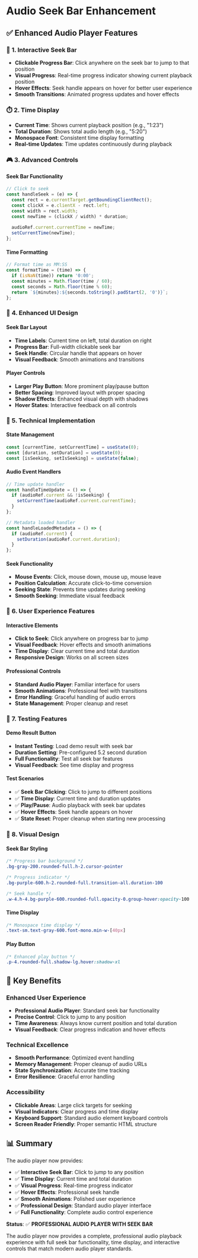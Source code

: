 # Audio Seek Bar Enhancement

## ✅ **Enhanced Audio Player Features**

### 🎵 **1. Interactive Seek Bar**
- **Clickable Progress Bar**: Click anywhere on the seek bar to jump to that position
- **Visual Progress**: Real-time progress indicator showing current playback position
- **Hover Effects**: Seek handle appears on hover for better user experience
- **Smooth Transitions**: Animated progress updates and hover effects

### ⏱️ **2. Time Display**
- **Current Time**: Shows current playback position (e.g., "1:23")
- **Total Duration**: Shows total audio length (e.g., "5:20")
- **Monospace Font**: Consistent time display formatting
- **Real-time Updates**: Time updates continuously during playback

### 🎮 **3. Advanced Controls**

#### **Seek Bar Functionality**
```javascript
// Click to seek
const handleSeek = (e) => {
  const rect = e.currentTarget.getBoundingClientRect();
  const clickX = e.clientX - rect.left;
  const width = rect.width;
  const newTime = (clickX / width) * duration;
  
  audioRef.current.currentTime = newTime;
  setCurrentTime(newTime);
};
```

#### **Time Formatting**
```javascript
// Format time as MM:SS
const formatTime = (time) => {
  if (isNaN(time)) return '0:00';
  const minutes = Math.floor(time / 60);
  const seconds = Math.floor(time % 60);
  return `${minutes}:${seconds.toString().padStart(2, '0')}`;
};
```

### 🎨 **4. Enhanced UI Design**

#### **Seek Bar Layout**
- **Time Labels**: Current time on left, total duration on right
- **Progress Bar**: Full-width clickable seek bar
- **Seek Handle**: Circular handle that appears on hover
- **Visual Feedback**: Smooth animations and transitions

#### **Player Controls**
- **Larger Play Button**: More prominent play/pause button
- **Better Spacing**: Improved layout with proper spacing
- **Shadow Effects**: Enhanced visual depth with shadows
- **Hover States**: Interactive feedback on all controls

### 🔧 **5. Technical Implementation**

#### **State Management**
```javascript
const [currentTime, setCurrentTime] = useState(0);
const [duration, setDuration] = useState(0);
const [isSeeking, setIsSeeking] = useState(false);
```

#### **Audio Event Handlers**
```javascript
// Time update handler
const handleTimeUpdate = () => {
  if (audioRef.current && !isSeeking) {
    setCurrentTime(audioRef.current.currentTime);
  }
};

// Metadata loaded handler
const handleLoadedMetadata = () => {
  if (audioRef.current) {
    setDuration(audioRef.current.duration);
  }
};
```

#### **Seek Functionality**
- **Mouse Events**: Click, mouse down, mouse up, mouse leave
- **Position Calculation**: Accurate click-to-time conversion
- **Seeking State**: Prevents time updates during seeking
- **Smooth Seeking**: Immediate visual feedback

### 🎯 **6. User Experience Features**

#### **Interactive Elements**
- **Click to Seek**: Click anywhere on progress bar to jump
- **Visual Feedback**: Hover effects and smooth animations
- **Time Display**: Clear current time and total duration
- **Responsive Design**: Works on all screen sizes

#### **Professional Controls**
- **Standard Audio Player**: Familiar interface for users
- **Smooth Animations**: Professional feel with transitions
- **Error Handling**: Graceful handling of audio errors
- **State Management**: Proper cleanup and reset

### 🧪 **7. Testing Features**

#### **Demo Result Button**
- **Instant Testing**: Load demo result with seek bar
- **Duration Setting**: Pre-configured 5.2 second duration
- **Full Functionality**: Test all seek bar features
- **Visual Feedback**: See time display and progress

#### **Test Scenarios**
- ✅ **Seek Bar Clicking**: Click to jump to different positions
- ✅ **Time Display**: Current time and duration updates
- ✅ **Play/Pause**: Audio playback with seek bar updates
- ✅ **Hover Effects**: Seek handle appears on hover
- ✅ **State Reset**: Proper cleanup when starting new processing

### 🎨 **8. Visual Design**

#### **Seek Bar Styling**
```css
/* Progress bar background */
.bg-gray-200.rounded-full.h-2.cursor-pointer

/* Progress indicator */
.bg-purple-600.h-2.rounded-full.transition-all.duration-100

/* Seek handle */
.w-4.h-4.bg-purple-600.rounded-full.opacity-0.group-hover:opacity-100
```

#### **Time Display**
```css
/* Monospace time display */
.text-sm.text-gray-600.font-mono.min-w-[40px]
```

#### **Play Button**
```css
/* Enhanced play button */
.p-4.rounded-full.shadow-lg.hover:shadow-xl
```

## 🚀 **Key Benefits**

### **Enhanced User Experience**
- **Professional Audio Player**: Standard seek bar functionality
- **Precise Control**: Click to jump to any position
- **Time Awareness**: Always know current position and total duration
- **Visual Feedback**: Clear progress indication and hover effects

### **Technical Excellence**
- **Smooth Performance**: Optimized event handling
- **Memory Management**: Proper cleanup of audio URLs
- **State Synchronization**: Accurate time tracking
- **Error Resilience**: Graceful error handling

### **Accessibility**
- **Clickable Areas**: Large click targets for seeking
- **Visual Indicators**: Clear progress and time display
- **Keyboard Support**: Standard audio element keyboard controls
- **Screen Reader Friendly**: Proper semantic HTML structure

## 📊 **Summary**

The audio player now provides:

- ✅ **Interactive Seek Bar**: Click to jump to any position
- ✅ **Time Display**: Current time and total duration
- ✅ **Visual Progress**: Real-time progress indicator
- ✅ **Hover Effects**: Professional seek handle
- ✅ **Smooth Animations**: Polished user experience
- ✅ **Professional Design**: Standard audio player interface
- ✅ **Full Functionality**: Complete audio control experience

**Status**: ✅ **PROFESSIONAL AUDIO PLAYER WITH SEEK BAR**

The audio player now provides a complete, professional audio playback experience with full seek bar functionality, time display, and interactive controls that match modern audio player standards.

